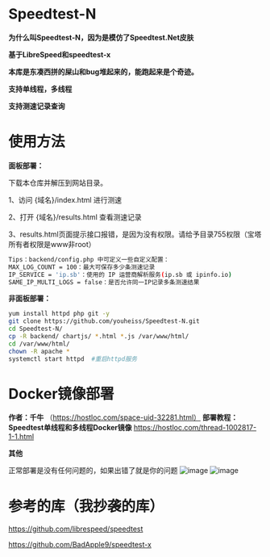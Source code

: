 # Speedtest-N

**为什么叫Speedtest-N，因为是模仿了Speedtest.Net皮肤**

**基于LibreSpeed和speedtest-x**

**本库是东凑西拼的屎山和bug堆起来的，能跑起来是个奇迹。**

**支持单线程，多线程**

**支持测速记录查询**

# 使用方法

**面板部署：**

下载本仓库并解压到网站目录。

1、访问 {域名}/index.html 进行测速

2、打开 {域名}/results.html 查看测速记录

3、results.html页面提示接口报错，是因为没有权限。请给予目录755权限（宝塔所有者权限是www非root）

```bash
Tips：backend/config.php 中可定义一些自定义配置：
MAX_LOG_COUNT = 100：最大可保存多少条测速记录
IP_SERVICE = 'ip.sb'：使用的 IP 运营商解析服务(ip.sb 或 ipinfo.io)
SAME_IP_MULTI_LOGS = false：是否允许同一IP记录多条测速结果
```
**非面板部署：**
```bash
yum install httpd php git -y
git clone https://github.com/youheiss/Speedtest-N.git
cd Speedtest-N/
cp -R backend/ chartjs/ *.html *.js /var/www/html/
cd /var/www/html/
chown -R apache *
systemctl start httpd  #重启httpd服务
```
# Docker镜像部署

**作者：千牛**
（https://hostloc.com/space-uid-32281.html）
**部署教程：Speedtest单线程和多线程Docker镜像**
https://hostloc.com/thread-1002817-1-1.html


**其他**

正常部署是没有任何问题的，如果出错了就是你的问题
![image](https://user-images.githubusercontent.com/56901101/162375440-20929c2e-9eca-47fb-bcef-30f8a2fed495.png)
![image](https://user-images.githubusercontent.com/56901101/162375450-c2b8179d-da94-43b9-b12d-d4806de64c1d.png)


# 参考的库（我抄袭的库）

https://github.com/librespeed/speedtest

https://github.com/BadApple9/speedtest-x
